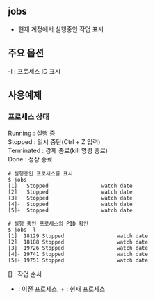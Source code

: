 ## jobs
- 현재 계정에서 실행중인 작업 표시  

## 주요 옵션  
-l : 프로세스 ID 표시  

## 사용예제  
### 프로세스 상태  
Running : 실행 중  
Stopped : 일시 중단(Ctrl + Z 입력)  
Terminated : 강제 종료(kill 명령 종료)  
Done : 정상 종료  
  
```
# 실행중인 프로세스를 표시 
$ jobs 
[1]   Stopped                 watch date
[2]   Stopped                 watch date
[3]   Stopped                 watch date
[4]-  Stopped                 watch date
[5]+  Stopped                 watch date

# 실행 중인 프로세스의 PID 확인 
$ jobs -l
[1]  18129 Stopped                 watch date
[2]  18188 Stopped                 watch date
[3]  19726 Stopped                 watch date
[4]- 19741 Stopped                 watch date
[5]+ 19751 Stopped                 watch date
```
  
[] : 작업 순서  
- : 이전 프로세스, + : 현재 프로세스  
